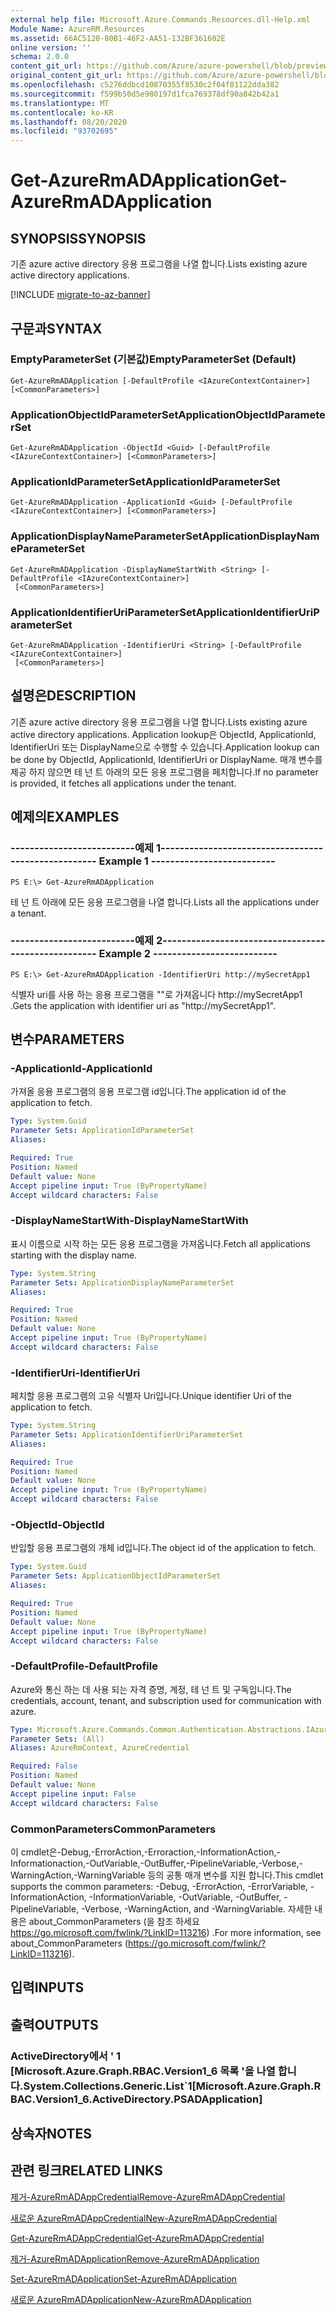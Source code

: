 ```yaml
---
external help file: Microsoft.Azure.Commands.Resources.dll-Help.xml
Module Name: AzureRM.Resources
ms.assetid: 66AC5120-80B1-46F2-AA51-132BF361602E
online version: ''
schema: 2.0.0
content_git_url: https://github.com/Azure/azure-powershell/blob/preview/src/ResourceManager/Resources/Commands.Resources/help/Get-AzureRmADApplication.md
original_content_git_url: https://github.com/Azure/azure-powershell/blob/preview/src/ResourceManager/Resources/Commands.Resources/help/Get-AzureRmADApplication.md
ms.openlocfilehash: c5276ddbcd10870355f8530c2f04f81122dda382
ms.sourcegitcommit: f599b50d5e980197d1fca769378df90a842b42a1
ms.translationtype: MT
ms.contentlocale: ko-KR
ms.lasthandoff: 08/20/2020
ms.locfileid: "93702695"
---
```

# <span data-ttu-id="d6e6c-101">Get-AzureRmADApplication</span><span class="sxs-lookup"><span data-stu-id="d6e6c-101">Get-AzureRmADApplication</span></span>

## <span data-ttu-id="d6e6c-102">SYNOPSIS</span><span class="sxs-lookup"><span data-stu-id="d6e6c-102">SYNOPSIS</span></span>
<span data-ttu-id="d6e6c-103">기존 azure active directory 응용 프로그램을 나열 합니다.</span><span class="sxs-lookup"><span data-stu-id="d6e6c-103">Lists existing azure active directory applications.</span></span>

[!INCLUDE [migrate-to-az-banner](../../includes/migrate-to-az-banner.md)]

## <span data-ttu-id="d6e6c-104">구문과</span><span class="sxs-lookup"><span data-stu-id="d6e6c-104">SYNTAX</span></span>

### <span data-ttu-id="d6e6c-105">EmptyParameterSet (기본값)</span><span class="sxs-lookup"><span data-stu-id="d6e6c-105">EmptyParameterSet (Default)</span></span>
```
Get-AzureRmADApplication [-DefaultProfile <IAzureContextContainer>] [<CommonParameters>]
```

### <span data-ttu-id="d6e6c-106">ApplicationObjectIdParameterSet</span><span class="sxs-lookup"><span data-stu-id="d6e6c-106">ApplicationObjectIdParameterSet</span></span>
```
Get-AzureRmADApplication -ObjectId <Guid> [-DefaultProfile <IAzureContextContainer>] [<CommonParameters>]
```

### <span data-ttu-id="d6e6c-107">ApplicationIdParameterSet</span><span class="sxs-lookup"><span data-stu-id="d6e6c-107">ApplicationIdParameterSet</span></span>
```
Get-AzureRmADApplication -ApplicationId <Guid> [-DefaultProfile <IAzureContextContainer>] [<CommonParameters>]
```

### <span data-ttu-id="d6e6c-108">ApplicationDisplayNameParameterSet</span><span class="sxs-lookup"><span data-stu-id="d6e6c-108">ApplicationDisplayNameParameterSet</span></span>
```
Get-AzureRmADApplication -DisplayNameStartWith <String> [-DefaultProfile <IAzureContextContainer>]
 [<CommonParameters>]
```

### <span data-ttu-id="d6e6c-109">ApplicationIdentifierUriParameterSet</span><span class="sxs-lookup"><span data-stu-id="d6e6c-109">ApplicationIdentifierUriParameterSet</span></span>
```
Get-AzureRmADApplication -IdentifierUri <String> [-DefaultProfile <IAzureContextContainer>]
 [<CommonParameters>]
```

## <span data-ttu-id="d6e6c-110">설명은</span><span class="sxs-lookup"><span data-stu-id="d6e6c-110">DESCRIPTION</span></span>
<span data-ttu-id="d6e6c-111">기존 azure active directory 응용 프로그램을 나열 합니다.</span><span class="sxs-lookup"><span data-stu-id="d6e6c-111">Lists existing azure active directory applications.</span></span>
<span data-ttu-id="d6e6c-112">Application lookup은 ObjectId, ApplicationId, IdentifierUri 또는 DisplayName으로 수행할 수 있습니다.</span><span class="sxs-lookup"><span data-stu-id="d6e6c-112">Application lookup can be done by ObjectId, ApplicationId, IdentifierUri or DisplayName.</span></span>
<span data-ttu-id="d6e6c-113">매개 변수를 제공 하지 않으면 테 넌 트 아래의 모든 응용 프로그램을 페치합니다.</span><span class="sxs-lookup"><span data-stu-id="d6e6c-113">If no parameter is provided, it fetches all applications under the tenant.</span></span>

## <span data-ttu-id="d6e6c-114">예제의</span><span class="sxs-lookup"><span data-stu-id="d6e6c-114">EXAMPLES</span></span>

### <span data-ttu-id="d6e6c-115">--------------------------예제 1--------------------------</span><span class="sxs-lookup"><span data-stu-id="d6e6c-115">--------------------------  Example 1  --------------------------</span></span>
```
PS E:\> Get-AzureRmADApplication
```

<span data-ttu-id="d6e6c-116">테 넌 트 아래에 모든 응용 프로그램을 나열 합니다.</span><span class="sxs-lookup"><span data-stu-id="d6e6c-116">Lists all the applications under a tenant.</span></span>

### <span data-ttu-id="d6e6c-117">--------------------------예제 2--------------------------</span><span class="sxs-lookup"><span data-stu-id="d6e6c-117">--------------------------  Example 2  --------------------------</span></span>
```
PS E:\> Get-AzureRmADApplication -IdentifierUri http://mySecretApp1
```

<span data-ttu-id="d6e6c-118">식별자 uri를 사용 하는 응용 프로그램을 ""로 가져옵니다 http://mySecretApp1 .</span><span class="sxs-lookup"><span data-stu-id="d6e6c-118">Gets the application with identifier uri as "http://mySecretApp1".</span></span>

## <span data-ttu-id="d6e6c-119">변수</span><span class="sxs-lookup"><span data-stu-id="d6e6c-119">PARAMETERS</span></span>

### <span data-ttu-id="d6e6c-120">-ApplicationId</span><span class="sxs-lookup"><span data-stu-id="d6e6c-120">-ApplicationId</span></span>
<span data-ttu-id="d6e6c-121">가져올 응용 프로그램의 응용 프로그램 id입니다.</span><span class="sxs-lookup"><span data-stu-id="d6e6c-121">The application id of the application to fetch.</span></span>

```yaml
Type: System.Guid
Parameter Sets: ApplicationIdParameterSet
Aliases: 

Required: True
Position: Named
Default value: None
Accept pipeline input: True (ByPropertyName)
Accept wildcard characters: False
```

### <span data-ttu-id="d6e6c-122">-DisplayNameStartWith</span><span class="sxs-lookup"><span data-stu-id="d6e6c-122">-DisplayNameStartWith</span></span>
<span data-ttu-id="d6e6c-123">표시 이름으로 시작 하는 모든 응용 프로그램을 가져옵니다.</span><span class="sxs-lookup"><span data-stu-id="d6e6c-123">Fetch all applications starting with the display name.</span></span>

```yaml
Type: System.String
Parameter Sets: ApplicationDisplayNameParameterSet
Aliases: 

Required: True
Position: Named
Default value: None
Accept pipeline input: True (ByPropertyName)
Accept wildcard characters: False
```

### <span data-ttu-id="d6e6c-124">-IdentifierUri</span><span class="sxs-lookup"><span data-stu-id="d6e6c-124">-IdentifierUri</span></span>
<span data-ttu-id="d6e6c-125">페치할 응용 프로그램의 고유 식별자 Uri입니다.</span><span class="sxs-lookup"><span data-stu-id="d6e6c-125">Unique identifier Uri of the application to fetch.</span></span>

```yaml
Type: System.String
Parameter Sets: ApplicationIdentifierUriParameterSet
Aliases: 

Required: True
Position: Named
Default value: None
Accept pipeline input: True (ByPropertyName)
Accept wildcard characters: False
```

### <span data-ttu-id="d6e6c-126">-ObjectId</span><span class="sxs-lookup"><span data-stu-id="d6e6c-126">-ObjectId</span></span>
<span data-ttu-id="d6e6c-127">반입할 응용 프로그램의 개체 id입니다.</span><span class="sxs-lookup"><span data-stu-id="d6e6c-127">The object id of the application to fetch.</span></span>

```yaml
Type: System.Guid
Parameter Sets: ApplicationObjectIdParameterSet
Aliases: 

Required: True
Position: Named
Default value: None
Accept pipeline input: True (ByPropertyName)
Accept wildcard characters: False
```

### <span data-ttu-id="d6e6c-128">-DefaultProfile</span><span class="sxs-lookup"><span data-stu-id="d6e6c-128">-DefaultProfile</span></span>
<span data-ttu-id="d6e6c-129">Azure와 통신 하는 데 사용 되는 자격 증명, 계정, 테 넌 트 및 구독입니다.</span><span class="sxs-lookup"><span data-stu-id="d6e6c-129">The credentials, account, tenant, and subscription used for communication with azure.</span></span>

```yaml
Type: Microsoft.Azure.Commands.Common.Authentication.Abstractions.IAzureContextContainer
Parameter Sets: (All)
Aliases: AzureRmContext, AzureCredential

Required: False
Position: Named
Default value: None
Accept pipeline input: False
Accept wildcard characters: False
```

### <span data-ttu-id="d6e6c-130">CommonParameters</span><span class="sxs-lookup"><span data-stu-id="d6e6c-130">CommonParameters</span></span>
<span data-ttu-id="d6e6c-131">이 cmdlet은-Debug,-ErrorAction,-Erroraction,-InformationAction,-Informationaction,-OutVariable,-OutBuffer,-PipelineVariable,-Verbose,-WarningAction,-WarningVariable 등의 공통 매개 변수를 지원 합니다.</span><span class="sxs-lookup"><span data-stu-id="d6e6c-131">This cmdlet supports the common parameters: -Debug, -ErrorAction, -ErrorVariable, -InformationAction, -InformationVariable, -OutVariable, -OutBuffer, -PipelineVariable, -Verbose, -WarningAction, and -WarningVariable.</span></span> <span data-ttu-id="d6e6c-132">자세한 내용은 about_CommonParameters (을 참조 하세요 https://go.microsoft.com/fwlink/?LinkID=113216) .</span><span class="sxs-lookup"><span data-stu-id="d6e6c-132">For more information, see about_CommonParameters (https://go.microsoft.com/fwlink/?LinkID=113216).</span></span>

## <span data-ttu-id="d6e6c-133">입력</span><span class="sxs-lookup"><span data-stu-id="d6e6c-133">INPUTS</span></span>

## <span data-ttu-id="d6e6c-134">출력</span><span class="sxs-lookup"><span data-stu-id="d6e6c-134">OUTPUTS</span></span>

### <span data-ttu-id="d6e6c-135">ActiveDirectory에서 ' 1 [Microsoft.Azure.Graph.RBAC.Version1_6 목록 '을 나열 합니다.</span><span class="sxs-lookup"><span data-stu-id="d6e6c-135">System.Collections.Generic.List\`1[Microsoft.Azure.Graph.RBAC.Version1_6.ActiveDirectory.PSADApplication]</span></span>

## <span data-ttu-id="d6e6c-136">상속자</span><span class="sxs-lookup"><span data-stu-id="d6e6c-136">NOTES</span></span>

## <span data-ttu-id="d6e6c-137">관련 링크</span><span class="sxs-lookup"><span data-stu-id="d6e6c-137">RELATED LINKS</span></span>

[<span data-ttu-id="d6e6c-138">제거-AzureRmADAppCredential</span><span class="sxs-lookup"><span data-stu-id="d6e6c-138">Remove-AzureRmADAppCredential</span></span>](./Remove-AzureRmADAppCredential.md)

[<span data-ttu-id="d6e6c-139">새로운 AzureRmADAppCredential</span><span class="sxs-lookup"><span data-stu-id="d6e6c-139">New-AzureRmADAppCredential</span></span>](./New-AzureRmADAppCredential.md)

[<span data-ttu-id="d6e6c-140">Get-AzureRmADAppCredential</span><span class="sxs-lookup"><span data-stu-id="d6e6c-140">Get-AzureRmADAppCredential</span></span>](./Get-AzureRmADAppCredential.md)

[<span data-ttu-id="d6e6c-141">제거-AzureRmADApplication</span><span class="sxs-lookup"><span data-stu-id="d6e6c-141">Remove-AzureRmADApplication</span></span>](./Remove-AzureRmADApplication.md)

[<span data-ttu-id="d6e6c-142">Set-AzureRmADApplication</span><span class="sxs-lookup"><span data-stu-id="d6e6c-142">Set-AzureRmADApplication</span></span>](./Set-AzureRmADApplication.md)

[<span data-ttu-id="d6e6c-143">새로운 AzureRmADApplication</span><span class="sxs-lookup"><span data-stu-id="d6e6c-143">New-AzureRmADApplication</span></span>](./New-AzureRmADApplication.md)

